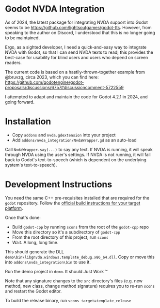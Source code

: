 # Godot NVDA Integration

As of 2024, the latest package for integrating NVDA support into Godot seems to be https://github.com/lightsoutgames/godot-tts. However, from speaking to the author on Discord, I understood that this is no longer going to be maintained.

Ergo, as a sighted developer, I need a quick-and-easy way to integrate NVDA with Godot, so that I can send NVDA texts to read; this provides the best-case for usability for blind users and users who depend on screen readers.

The current code is based on a hastily-thrown-together example from @bruvzg, circa 2023, which you can find here: https://github.com/godotengine/godot-proposals/discussions/6757#discussioncomment-5722559

I attempted to adapt and maintain the code for Godot 4.2.1 in 2024, and going forward.

# Installation

- Copy `addons` and `nvda.gdextension` into your project
- Add `addons/nvda_integration/NvdaWrapper.gd` as an auto-load

Call `NvdaWrapper.say(...)` to say any text. If NVDA is running, it will speak through NVDA using the user's settings. If NVDA is not running, it will fall back to Godot's text-to-speech (which is dependent on the underlying system's text-to-speech).

# Development Instructions

You need the same C++ pre-requisites installed that are required for the `godot` repository. Follow the [official build instructions for your target platform](https://docs.godotengine.org/en/stable/contributing/development/compiling/index.html#building-for-target-platforms).

Once that's done:

- Build `godot-cpp` by running `scons` from the root of the `godot-cpp` repo
- Move this directory so it's a subdirectory of `godot-cpp`
- From the root directory of this project, run `scons`
- Wait. A long, long time.

This should generate the DLL `demo\bin\libgnvda.windows.template_debug.x86_64.dll`. Copy or move this into `addons\nvda_integration\bin` to use it.

Run the demo project in `demo`. It should Just Work :tm:

Note that any signature changes to the `src` directory's files (e.g. new method, new class, change method signature) requires you to re-run `scons` and restart the Godot editor.

To build the release binary, run `scons target=template_release`
